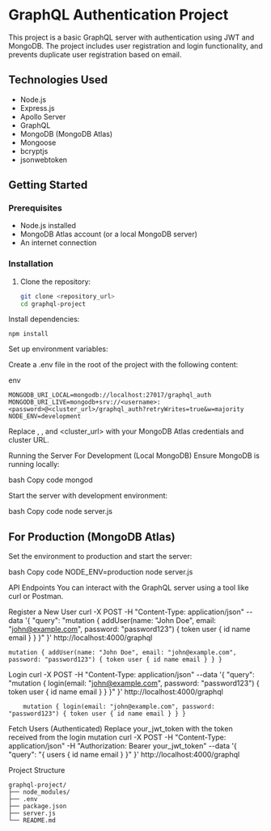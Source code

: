 <!-- to start mongodb on PC/locally
mongosh

use database
show dbs

use  db_name
to connect to database of your choice

To show all the users:
 db.users.find().pretty() -->
 


 # GraphQL Authentication Project

This project is a basic GraphQL server with authentication using JWT and MongoDB. The project includes user registration and login functionality, and prevents duplicate user registration based on email.

## Technologies Used

- Node.js
- Express.js
- Apollo Server
- GraphQL
- MongoDB (MongoDB Atlas)
- Mongoose
- bcryptjs
- jsonwebtoken

## Getting Started

### Prerequisites

- Node.js installed
- MongoDB Atlas account (or a local MongoDB server)
- An internet connection

### Installation

1. Clone the repository:

   ```bash
   git clone <repository_url>
   cd graphql-project


Install dependencies:

    npm install

Set up environment variables:

Create a .env file in the root of the project with the following content:

env

    MONGODB_URI_LOCAL=mongodb://localhost:27017/graphql_auth
    MONGODB_URI_LIVE=mongodb+srv://<username>:<password>@<cluster_url>/graphql_auth?retryWrites=true&w=majority
    NODE_ENV=development

Replace <username>, <password>, and <cluster_url> with your MongoDB Atlas credentials and cluster URL.


Running the Server
For Development (Local MongoDB)
Ensure MongoDB is running locally:

bash
Copy code
mongod


Start the server with development environment:

bash
Copy code
node server.js


## For Production (MongoDB Atlas)
Set the environment to production and start the server:

bash
Copy code
NODE_ENV=production node server.js


API Endpoints
You can interact with the GraphQL server using a tool like curl or Postman.

Register a New User
curl -X POST -H "Content-Type: application/json" --data '{ "query": "mutation { addUser(name: \"John Doe\", email: \"john@example.com\", password: \"password123\") { token user { id name email } } }" }' http://localhost:4000/graphql


    mutation { addUser(name: "John Doe", email: "john@example.com", password: "password123") { token user { id name email } } }

Login
curl -X POST -H "Content-Type: application/json" --data '{ "query": "mutation { login(email: \"john@example.com\", password: \"password123\") { token user { id name email } } }" }' http://localhost:4000/graphql

        mutation { login(email: "john@example.com", password: "password123") { token user { id name email } } }
    


Fetch Users (Authenticated)
Replace your_jwt_token with the token received from the login mutation
curl -X POST -H "Content-Type: application/json" -H "Authorization: Bearer your_jwt_token" --data '{ "query": "{ users { id name email } }" }' http://localhost:4000/graphql

Project Structure

    graphql-project/
    ├── node_modules/
    ├── .env
    ├── package.json
    ├── server.js
    └── README.md
